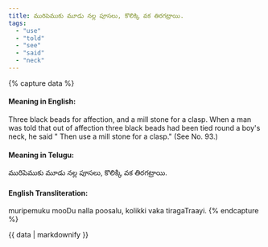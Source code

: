 ```yaml
---
title: మురిపెముకు మూడు నల్ల పూసలు, కొలిక్కి వక తిరగట్రాయి.
tags:
  - "use"
  - "told"
  - "see"
  - "said"
  - "neck"
---
```


{% capture data %}
#### Meaning in English:
Three black beads for affection, and a mill stone for a clasp.
When a man was told that out of affection three black beads had been tied round a boy's neck, he said " Then use a mill stone for a clasp."
(See No. 93.)

#### Meaning in Telugu:
మురిపెముకు మూడు నల్ల పూసలు, కొలిక్కి వక తిరగట్రాయి.

#### English Transliteration:
muripemuku mooDu nalla poosalu, kolikki vaka tiragaTraayi.
{% endcapture %}

{{ data | markdownify }}

